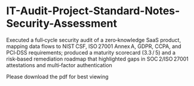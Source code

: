 # IT-Audit-Project-Standard-Notes-Security-Assessment
Executed a full‑cycle security audit of a zero‑knowledge SaaS product, mapping data flows to NIST CSF, ISO 27001 Annex A, GDPR, CCPA, and PCI‑DSS requirements; produced a maturity scorecard (3.3 / 5) and a risk‑based remediation roadmap that highlighted gaps in SOC 2/ISO 27001 attestations and multi‑factor authentication

Please download the pdf for best viewing
